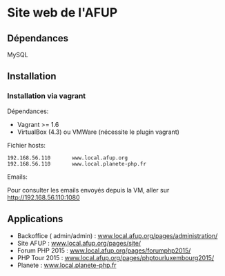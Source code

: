 Site web de l'AFUP
=========


Dépendances
-----------

MySQL


Installation
------------


### Installation via vagrant

Dépendances:

* Vagrant >= 1.6
* VirtualBox (4.3) ou VMWare (nécessite le plugin vagrant)

Fichier hosts:


```
192.168.56.110       www.local.afup.org
192.168.56.110       www.local.planete-php.fr
```

Emails:

Pour consulter les emails envoyés depuis la VM, aller sur http://192.168.56.110:1080

Applications
-----------

* Backoffice  ( admin/admin) : www.local.afup.org/pages/administration/
* Site AFUP : www.local.afup.org/pages/site/
* Forum PHP 2015 : www.local.afup.org/pages/forumphp2015/
* PHP Tour 2015 : www.local.afup.org/pages/phptourluxembourg2015/
* Planete : www.local.planete-php.fr

